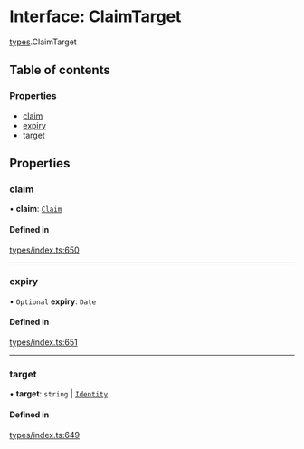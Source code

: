 # Interface: ClaimTarget

[types](../wiki/types).ClaimTarget

## Table of contents

### Properties

- [claim](../wiki/types.ClaimTarget#claim)
- [expiry](../wiki/types.ClaimTarget#expiry)
- [target](../wiki/types.ClaimTarget#target)

## Properties

### claim

• **claim**: [`Claim`](../wiki/types#claim)

#### Defined in

[types/index.ts:650](https://github.com/PolymathNetwork/polymesh-sdk/blob/c37bc05d/src/types/index.ts#L650)

___

### expiry

• `Optional` **expiry**: `Date`

#### Defined in

[types/index.ts:651](https://github.com/PolymathNetwork/polymesh-sdk/blob/c37bc05d/src/types/index.ts#L651)

___

### target

• **target**: `string` \| [`Identity`](../wiki/api.entities.Identity.Identity)

#### Defined in

[types/index.ts:649](https://github.com/PolymathNetwork/polymesh-sdk/blob/c37bc05d/src/types/index.ts#L649)
